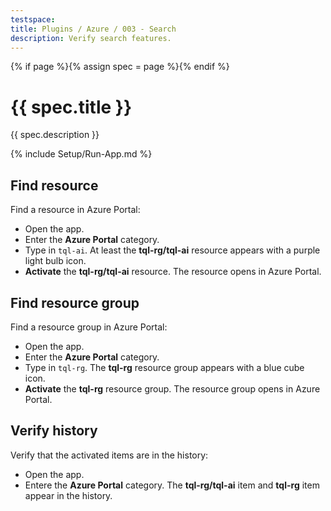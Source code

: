 ```yaml
---
testspace:
title: Plugins / Azure / 003 - Search
description: Verify search features.
---
```


{% if page %}{% assign spec = page %}{% endif %}

# {{ spec.title }}

{{ spec.description }}

{% include Setup/Run-App.md %}

## Find resource

Find a resource in Azure Portal:

- Open the app.
- Enter the **Azure Portal** category.
- Type in `tql-ai`. At least the **tql-rg/tql-ai** resource appears with a
  purple light bulb icon.
- **Activate** the **tql-rg/tql-ai** resource. The resource opens in Azure
  Portal.

## Find resource group

Find a resource group in Azure Portal:

- Open the app.
- Enter the **Azure Portal** category.
- Type in `tql-rg`. The **tql-rg** resource group appears with a blue cube icon.
- **Activate** the **tql-rg** resource group. The resource group opens in Azure
  Portal.

## Verify history

Verify that the activated items are in the history:

- Open the app.
- Entere the **Azure Portal** category. The **tql-rg/tql-ai** item and
  **tql-rg** item appear in the history.
